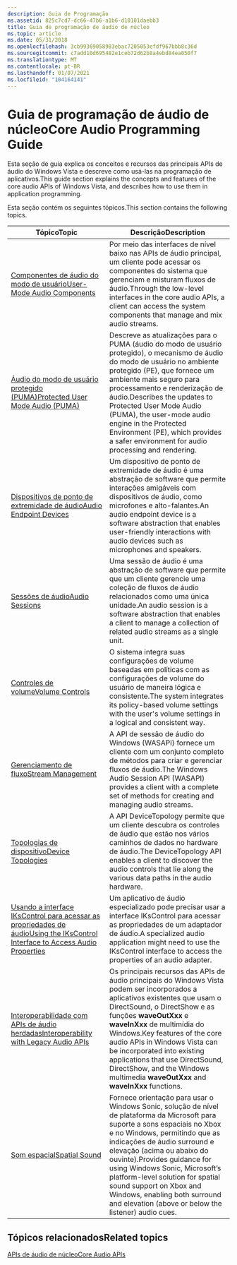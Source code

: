 ```yaml
---
description: Guia de Programação
ms.assetid: 825c7cd7-dc66-47b6-a1b6-d10101daebb3
title: Guia de programação de áudio de núcleo
ms.topic: article
ms.date: 05/31/2018
ms.openlocfilehash: 3cb99369058983ebac7205053efdf967bbb8c36d
ms.sourcegitcommit: c7add10d695482e1ceb72d62b8a4ebd84ea050f7
ms.translationtype: MT
ms.contentlocale: pt-BR
ms.lasthandoff: 01/07/2021
ms.locfileid: "104164141"
---
```

# <a name="core-audio-programming-guide"></a><span data-ttu-id="c7c88-103">Guia de programação de áudio de núcleo</span><span class="sxs-lookup"><span data-stu-id="c7c88-103">Core Audio Programming Guide</span></span>

<span data-ttu-id="c7c88-104">Esta seção de guia explica os conceitos e recursos das principais APIs de áudio do Windows Vista e descreve como usá-las na programação de aplicativos.</span><span class="sxs-lookup"><span data-stu-id="c7c88-104">This guide section explains the concepts and features of the core audio APIs of Windows Vista, and describes how to use them in application programming.</span></span>

<span data-ttu-id="c7c88-105">Esta seção contém os seguintes tópicos.</span><span class="sxs-lookup"><span data-stu-id="c7c88-105">This section contains the following topics.</span></span>



| <span data-ttu-id="c7c88-106">Tópico</span><span class="sxs-lookup"><span data-stu-id="c7c88-106">Topic</span></span>                                                                                                                      | <span data-ttu-id="c7c88-107">Descrição</span><span class="sxs-lookup"><span data-stu-id="c7c88-107">Description</span></span>                                                                                                                                                                                                  |
|----------------------------------------------------------------------------------------------------------------------------|--------------------------------------------------------------------------------------------------------------------------------------------------------------------------------------------------------------|
| [<span data-ttu-id="c7c88-108">Componentes de áudio do modo de usuário</span><span class="sxs-lookup"><span data-stu-id="c7c88-108">User-Mode Audio Components</span></span>](user-mode-audio-components.md)                                                               | <span data-ttu-id="c7c88-109">Por meio das interfaces de nível baixo nas APIs de áudio principal, um cliente pode acessar os componentes do sistema que gerenciam e misturam fluxos de áudio.</span><span class="sxs-lookup"><span data-stu-id="c7c88-109">Through the low-level interfaces in the core audio APIs, a client can access the system components that manage and mix audio streams.</span></span>                                                                        |
| [<span data-ttu-id="c7c88-110">Áudio do modo de usuário protegido (PUMA)</span><span class="sxs-lookup"><span data-stu-id="c7c88-110">Protected User Mode Audio (PUMA)</span></span>](protected-user-mode-audio--puma-.md)                                                   | <span data-ttu-id="c7c88-111">Descreve as atualizações para o PUMA (áudio do modo de usuário protegido), o mecanismo de áudio do modo de usuário no ambiente protegido (PE), que fornece um ambiente mais seguro para processamento e renderização de áudio.</span><span class="sxs-lookup"><span data-stu-id="c7c88-111">Describes the updates to Protected User Mode Audio (PUMA), the user-mode audio engine in the Protected Environment (PE), which provides a safer environment for audio processing and rendering.</span></span>              |
| [<span data-ttu-id="c7c88-112">Dispositivos de ponto de extremidade de áudio</span><span class="sxs-lookup"><span data-stu-id="c7c88-112">Audio Endpoint Devices</span></span>](audio-endpoint-devices.md)                                                                       | <span data-ttu-id="c7c88-113">Um dispositivo de ponto de extremidade de áudio é uma abstração de software que permite interações amigáveis com dispositivos de áudio, como microfones e alto-falantes.</span><span class="sxs-lookup"><span data-stu-id="c7c88-113">An audio endpoint device is a software abstraction that enables user-friendly interactions with audio devices such as microphones and speakers.</span></span>                                                              |
| [<span data-ttu-id="c7c88-114">Sessões de áudio</span><span class="sxs-lookup"><span data-stu-id="c7c88-114">Audio Sessions</span></span>](audio-sessions.md)                                                                                       | <span data-ttu-id="c7c88-115">Uma sessão de áudio é uma abstração de software que permite que um cliente gerencie uma coleção de fluxos de áudio relacionados como uma única unidade.</span><span class="sxs-lookup"><span data-stu-id="c7c88-115">An audio session is a software abstraction that enables a client to manage a collection of related audio streams as a single unit.</span></span>                                                                           |
| [<span data-ttu-id="c7c88-116">Controles de volume</span><span class="sxs-lookup"><span data-stu-id="c7c88-116">Volume Controls</span></span>](volume-controls.md)                                                                                     | <span data-ttu-id="c7c88-117">O sistema integra suas configurações de volume baseadas em políticas com as configurações de volume do usuário de maneira lógica e consistente.</span><span class="sxs-lookup"><span data-stu-id="c7c88-117">The system integrates its policy-based volume settings with the user's volume settings in a logical and consistent way.</span></span>                                                                                      |
| [<span data-ttu-id="c7c88-118">Gerenciamento de fluxo</span><span class="sxs-lookup"><span data-stu-id="c7c88-118">Stream Management</span></span>](stream-management.md)                                                                                 | <span data-ttu-id="c7c88-119">A API de sessão de áudio do Windows (WASAPI) fornece um cliente com um conjunto completo de métodos para criar e gerenciar fluxos de áudio.</span><span class="sxs-lookup"><span data-stu-id="c7c88-119">The Windows Audio Session API (WASAPI) provides a client with a complete set of methods for creating and managing audio streams.</span></span>                                                                             |
| [<span data-ttu-id="c7c88-120">Topologias de dispositivo</span><span class="sxs-lookup"><span data-stu-id="c7c88-120">Device Topologies</span></span>](device-topologies.md)                                                                                 | <span data-ttu-id="c7c88-121">A API DeviceTopology permite que um cliente descubra os controles de áudio que estão nos vários caminhos de dados no hardware de áudio.</span><span class="sxs-lookup"><span data-stu-id="c7c88-121">The DeviceTopology API enables a client to discover the audio controls that lie along the various data paths in the audio hardware.</span></span>                                                                          |
| [<span data-ttu-id="c7c88-122">Usando a interface IKsControl para acessar as propriedades de áudio</span><span class="sxs-lookup"><span data-stu-id="c7c88-122">Using the IKsControl Interface to Access Audio Properties</span></span>](using-the-ikscontrol-interface-to-access-audio-properties.md) | <span data-ttu-id="c7c88-123">Um aplicativo de áudio especializado pode precisar usar a interface IKsControl para acessar as propriedades de um adaptador de áudio.</span><span class="sxs-lookup"><span data-stu-id="c7c88-123">A specialized audio application might need to use the IKsControl interface to access the properties of an audio adapter.</span></span>                                                                                     |
| [<span data-ttu-id="c7c88-124">Interoperabilidade com APIs de áudio herdadas</span><span class="sxs-lookup"><span data-stu-id="c7c88-124">Interoperability with Legacy Audio APIs</span></span>](interoperability-with-legacy-audio-apis.md)                                     | <span data-ttu-id="c7c88-125">Os principais recursos das APIs de áudio principais do Windows Vista podem ser incorporados a aplicativos existentes que usam o DirectSound, o DirectShow e as funções **waveOutXxx** e **waveInXxx** de multimídia do Windows.</span><span class="sxs-lookup"><span data-stu-id="c7c88-125">Key features of the core audio APIs in Windows Vista can be incorporated into existing applications that use DirectSound, DirectShow, and the Windows multimedia **waveOutXxx** and **waveInXxx** functions.</span></span> |
| [<span data-ttu-id="c7c88-126">Som espacial</span><span class="sxs-lookup"><span data-stu-id="c7c88-126">Spatial Sound</span></span>](spatial-sound.md)                                                                                         | <span data-ttu-id="c7c88-127">Fornece orientação para usar o Windows Sonic, solução de nível de plataforma da Microsoft para suporte a sons espaciais no Xbox e no Windows, permitindo que as indicações de áudio surround e elevação (acima ou abaixo do ouvinte).</span><span class="sxs-lookup"><span data-stu-id="c7c88-127">Provides guidance for using Windows Sonic, Microsoft’s platform-level solution for spatial sound support on Xbox and Windows, enabling both surround and elevation (above or below the listener) audio cues.</span></span> |



 

## <a name="related-topics"></a><span data-ttu-id="c7c88-128">Tópicos relacionados</span><span class="sxs-lookup"><span data-stu-id="c7c88-128">Related topics</span></span>

<dl> <dt>

[<span data-ttu-id="c7c88-129">APIs de áudio de núcleo</span><span class="sxs-lookup"><span data-stu-id="c7c88-129">Core Audio APIs</span></span>](core-audio-apis-in-windows-vista.md)
</dt> </dl>

 

 



